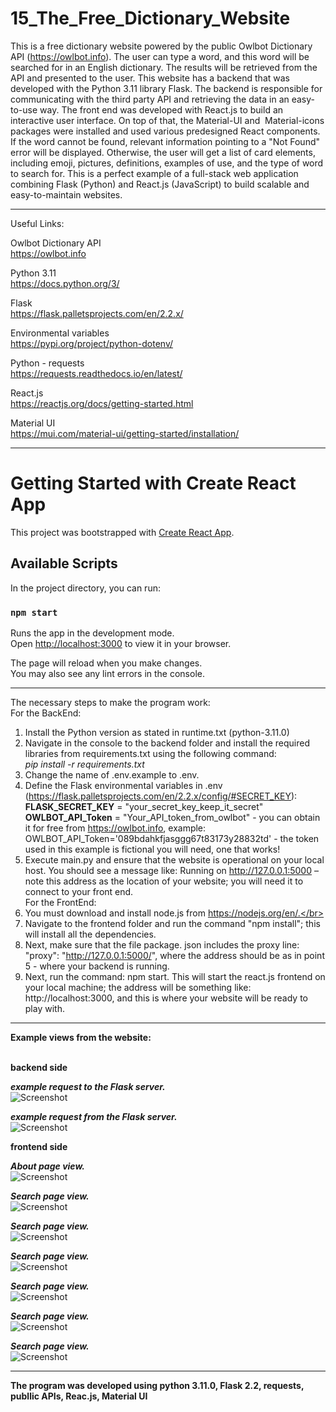 # 15_The_Free_Dictionary_Website
This is a free dictionary website powered by the public Owlbot Dictionary API (https://owlbot.info). The user can type a word, and this word will be searched for in an English dictionary. The results will be retrieved from the API and presented to the user. This website has a backend that was developed with the Python 3.11 library Flask. The backend is responsible for communicating with the third party API and retrieving the data in an easy-to-use way. The front end was developed with React.js to build an interactive user interface. On top of that, the Material-UI and  Material-icons packages were installed and used various predesigned React components. If the word cannot be found, relevant information pointing to a "Not Found" error will be displayed. Otherwise, the user will get a list of card elements, including emoji, pictures, definitions, examples of use, and the type of word to search for. This is a perfect example of a full-stack web application combining Flask (Python) and React.js (JavaScript) to build scalable and easy-to-maintain websites.
 
 
---

Useful Links:</br>

 
Owlbot Dictionary API</br>
https://owlbot.info</br>

Python 3.11</br>
https://docs.python.org/3/</br>

Flask</br>
https://flask.palletsprojects.com/en/2.2.x/</br> 

Environmental variables</br>
https://pypi.org/project/python-dotenv/</br>

Python - requests</br>
https://requests.readthedocs.io/en/latest/</br>

React.js</br>
https://reactjs.org/docs/getting-started.html</br>

Material UI</br>
https://mui.com/material-ui/getting-started/installation/</br>

--- 

# Getting Started with Create React App

This project was bootstrapped with [Create React App](https://github.com/facebook/create-react-app).

## Available Scripts

In the project directory, you can run:

### `npm start`

Runs the app in the development mode.\
Open [http://localhost:3000](http://localhost:3000) to view it in your browser.

The page will reload when you make changes.\
You may also see any lint errors in the console.

---

The necessary steps to make the program work:</br>
For the BackEnd: </br>
1. Install the Python version as stated in runtime.txt (python-3.11.0)</br>
2. Navigate in the console to the backend folder and install the required libraries from requirements.txt using the following command: </br>
*pip install -r requirements.txt*</br>
3. Change the name of .env.example to .env.</br>
4. Define the Flask environmental variables in .env (https://flask.palletsprojects.com/en/2.2.x/config/#SECRET_KEY):</br>
**FLASK_SECRET_KEY** = "your_secret_key_keep_it_secret"</br>
**OWLBOT_API_Token** = "Your_API_token_from_owlbot" - you can obtain it for free from https://owlbot.info, example: OWLBOT_API_Token='089bdahkfjasggg67t83173y28832td' - the token used in this example is fictional you will need, one that works!</br>
5. Execute main.py and ensure that the website is operational on your local host. You should see a message like: Running on http://127.0.0.1:5000 – note this address as the location of your website; you will need it to connect to your front end.</br>
For the FrontEnd: </br>
6. You must download and install node.js from https://nodejs.org/en/.</br>
7. Navigate to the frontend folder and run the command "npm install"; this will install all the dependencies.</br>
8. Next, make sure that the file package. json includes the proxy line: "proxy": "http://127.0.0.1:5000/", where the address should be as in point 5 - where your backend is running.</br>
9. Next, run the command: npm start. This will start the react.js frontend on your local machine; the address will be something like: http://localhost:3000, and this is where your website will be ready to play with.</br>

---

**Example views from the website:**</br>
</br>


**backend side** 


***example request to the Flask server.***</br>
![Screenshot](docs/img/01_img.png)</br>

***example request from the Flask server.***</br>
![Screenshot](docs/img/02_img.png)</br>



**frontend side**

***About page view.***</br>
![Screenshot](docs/img/03_img.png)</br>

***Search page view.***</br>
![Screenshot](docs/img/04_img.png)</br>

***Search page view.***</br>
![Screenshot](docs/img/05_img.png)</br>

***Search page view.***</br>
![Screenshot](docs/img/06_img.png)</br>

***Search page view.***</br>
![Screenshot](docs/img/07_img.png)</br>

***Search page view.***</br>
![Screenshot](docs/img/08_img.png)</br>

***Search page view.***</br>
![Screenshot](docs/img/09_img.png)</br>


---


**The program was developed using python 3.11.0, Flask 2.2, requests, publlic APIs, Reac.js, Material UI**
